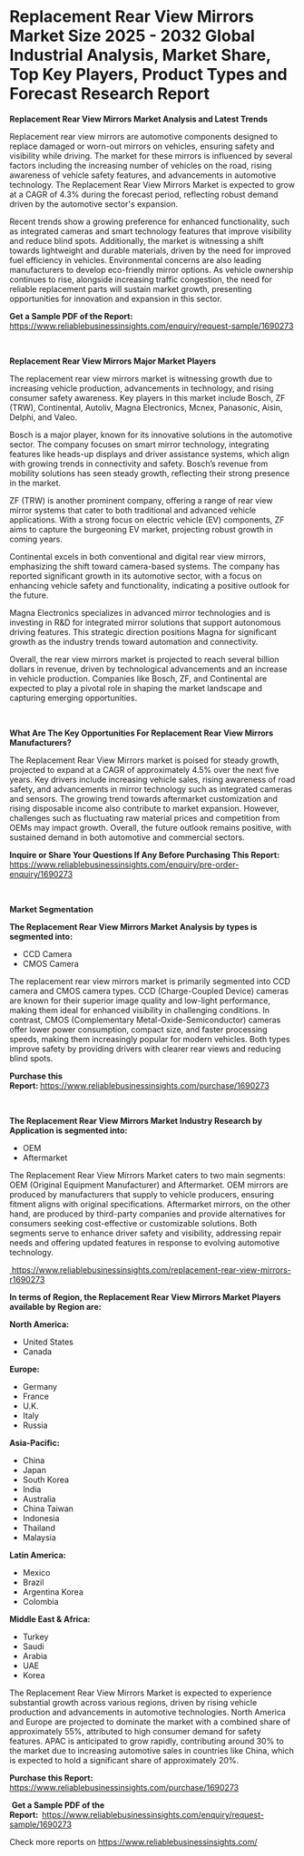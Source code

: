 <p><h1>Replacement Rear View Mirrors Market Size 2025 - 2032 Global Industrial Analysis, Market Share, Top Key Players, Product Types and Forecast Research Report</h1></p><p><strong>Replacement Rear View Mirrors Market Analysis and Latest Trends</strong></p>
<p><p>Replacement rear view mirrors are automotive components designed to replace damaged or worn-out mirrors on vehicles, ensuring safety and visibility while driving. The market for these mirrors is influenced by several factors including the increasing number of vehicles on the road, rising awareness of vehicle safety features, and advancements in automotive technology. The Replacement Rear View Mirrors Market is expected to grow at a CAGR of 4.3% during the forecast period, reflecting robust demand driven by the automotive sector's expansion.</p><p>Recent trends show a growing preference for enhanced functionality, such as integrated cameras and smart technology features that improve visibility and reduce blind spots. Additionally, the market is witnessing a shift towards lightweight and durable materials, driven by the need for improved fuel efficiency in vehicles. Environmental concerns are also leading manufacturers to develop eco-friendly mirror options. As vehicle ownership continues to rise, alongside increasing traffic congestion, the need for reliable replacement parts will sustain market growth, presenting opportunities for innovation and expansion in this sector.</p></p>
<p><strong>Get a Sample PDF of the Report:&nbsp;</strong> <a href="https://www.reliablebusinessinsights.com/enquiry/request-sample/1690273?utm_campaign=1847&utm_medium=2&utm_source=Github&utm_content=ia&utm_term=07012025&utm_id=replacement-rear-view-mirrors">https://www.reliablebusinessinsights.com/enquiry/request-sample/1690273</a></p>
<p>&nbsp;</p>
<p><strong>Replacement Rear View Mirrors Major Market Players</strong></p>
<p><p>The replacement rear view mirrors market is witnessing growth due to increasing vehicle production, advancements in technology, and rising consumer safety awareness. Key players in this market include Bosch, ZF (TRW), Continental, Autoliv, Magna Electronics, Mcnex, Panasonic, Aisin, Delphi, and Valeo.</p><p>Bosch is a major player, known for its innovative solutions in the automotive sector. The company focuses on smart mirror technology, integrating features like heads-up displays and driver assistance systems, which align with growing trends in connectivity and safety. Bosch’s revenue from mobility solutions has seen steady growth, reflecting their strong presence in the market.</p><p>ZF (TRW) is another prominent company, offering a range of rear view mirror systems that cater to both traditional and advanced vehicle applications. With a strong focus on electric vehicle (EV) components, ZF aims to capture the burgeoning EV market, projecting robust growth in coming years.</p><p>Continental excels in both conventional and digital rear view mirrors, emphasizing the shift toward camera-based systems. The company has reported significant growth in its automotive sector, with a focus on enhancing vehicle safety and functionality, indicating a positive outlook for the future.</p><p>Magna Electronics specializes in advanced mirror technologies and is investing in R&D for integrated mirror solutions that support autonomous driving features. This strategic direction positions Magna for significant growth as the industry trends toward automation and connectivity.</p><p>Overall, the rear view mirrors market is projected to reach several billion dollars in revenue, driven by technological advancements and an increase in vehicle production. Companies like Bosch, ZF, and Continental are expected to play a pivotal role in shaping the market landscape and capturing emerging opportunities.</p></p>
<p>&nbsp;</p>
<p><strong>What Are The Key Opportunities For Replacement Rear View Mirrors Manufacturers?</strong></p>
<p><p>The Replacement Rear View Mirrors market is poised for steady growth, projected to expand at a CAGR of approximately 4.5% over the next five years. Key drivers include increasing vehicle sales, rising awareness of road safety, and advancements in mirror technology such as integrated cameras and sensors. The growing trend towards aftermarket customization and rising disposable income also contribute to market expansion. However, challenges such as fluctuating raw material prices and competition from OEMs may impact growth. Overall, the future outlook remains positive, with sustained demand in both automotive and commercial sectors.</p></p>
<p><strong>Inquire or Share Your Questions If Any Before Purchasing This Report:</strong> <a href="https://www.reliablebusinessinsights.com/enquiry/pre-order-enquiry/1690273?utm_campaign=1847&utm_medium=2&utm_source=Github&utm_content=ia&utm_term=07012025&utm_id=replacement-rear-view-mirrors">https://www.reliablebusinessinsights.com/enquiry/pre-order-enquiry/1690273</a></p>
<p>&nbsp;</p>
<p><strong>Market Segmentation</strong></p>
<p><strong>The Replacement Rear View Mirrors Market Analysis by types is segmented into:</strong></p>
<p><ul><li>CCD Camera</li><li>CMOS Camera</li></ul></p>
<p><p>The replacement rear view mirrors market is primarily segmented into CCD camera and CMOS camera types. CCD (Charge-Coupled Device) cameras are known for their superior image quality and low-light performance, making them ideal for enhanced visibility in challenging conditions. In contrast, CMOS (Complementary Metal-Oxide-Semiconductor) cameras offer lower power consumption, compact size, and faster processing speeds, making them increasingly popular for modern vehicles. Both types improve safety by providing drivers with clearer rear views and reducing blind spots.</p></p>
<p><strong>Purchase this Report:&nbsp;</strong><a href="https://www.reliablebusinessinsights.com/purchase/1690273?utm_campaign=1847&utm_medium=2&utm_source=Github&utm_content=ia&utm_term=07012025&utm_id=replacement-rear-view-mirrors">https://www.reliablebusinessinsights.com/purchase/1690273</a></p>
<p>&nbsp;</p>
<p><strong>The Replacement Rear View Mirrors Market Industry Research by Application is segmented into:</strong></p>
<p><ul><li>OEM</li><li>Aftermarket</li></ul></p>
<p><p>The Replacement Rear View Mirrors Market caters to two main segments: OEM (Original Equipment Manufacturer) and Aftermarket. OEM mirrors are produced by manufacturers that supply to vehicle producers, ensuring fitment aligns with original specifications. Aftermarket mirrors, on the other hand, are produced by third-party companies and provide alternatives for consumers seeking cost-effective or customizable solutions. Both segments serve to enhance driver safety and visibility, addressing repair needs and offering updated features in response to evolving automotive technology.</p></p>
<p><a href="https://www.reliablebusinessinsights.com/replacement-rear-view-mirrors-r1690273?utm_campaign=1847&utm_medium=2&utm_source=Github&utm_content=ia&utm_term=07012025&utm_id=replacement-rear-view-mirrors">&nbsp;https://www.reliablebusinessinsights.com/replacement-rear-view-mirrors-r1690273</a></p>
<p><strong>In terms of Region, the Replacement Rear View Mirrors Market Players available by Region are:</strong></p>
<p>
    <p> <strong> North America: </strong>
        <ul>
            <li>United States</li>
            <li>Canada</li>
        </ul>
        </p> 
    <p> <strong> Europe: </strong>
        <ul>
            <li>Germany</li>
            <li>France</li>
            <li>U.K.</li>
            <li>Italy</li>
            <li>Russia</li>
        </ul>
        </p> 
    <p> <strong> Asia-Pacific: </strong>
        <ul>
            <li>China</li>
            <li>Japan</li>
            <li>South Korea</li>
            <li>India</li>
            <li>Australia</li>
            <li>China Taiwan</li>
            <li>Indonesia</li>
            <li>Thailand</li>
            <li>Malaysia</li>
        </ul>
        </p> 
    <p> <strong> Latin America: </strong>
        <ul>
            <li>Mexico</li>
            <li>Brazil</li>
            <li>Argentina Korea</li>
            <li>Colombia</li>
        </ul>
        </p> 
    <p> <strong> Middle East & Africa: </strong>
        <ul>
            <li>Turkey</li>
            <li>Saudi</li>
            <li>Arabia</li>
            <li>UAE</li>
            <li>Korea</li>
        </ul>
    </p>
    </p>
<p><p>The Replacement Rear View Mirrors Market is expected to experience substantial growth across various regions, driven by rising vehicle production and advancements in automotive technologies. North America and Europe are projected to dominate the market with a combined share of approximately 55%, attributed to high consumer demand for safety features. APAC is anticipated to grow rapidly, contributing around 30% to the market due to increasing automotive sales in countries like China, which is expected to hold a significant share of approximately 20%.</p></p>
<p><strong>Purchase this Report: </strong><a href="https://www.reliablebusinessinsights.com/purchase/1690273?utm_campaign=1847&utm_medium=2&utm_source=Github&utm_content=ia&utm_term=07012025&utm_id=replacement-rear-view-mirrors">https://www.reliablebusinessinsights.com/purchase/1690273</a></p>
<p>&nbsp;<strong>Get a Sample PDF of the Report:&nbsp;&nbsp;</strong><a href="https://www.reliablebusinessinsights.com/enquiry/request-sample/1690273?utm_campaign=1847&utm_medium=2&utm_source=Github&utm_content=ia&utm_term=07012025&utm_id=replacement-rear-view-mirrors">https://www.reliablebusinessinsights.com/enquiry/request-sample/1690273</a></p>
<p><strong></strong></p>
<p>Check more reports on <a href="https://www.reliablebusinessinsights.com/?utm_campaign=1847&utm_medium=2&utm_source=Github&utm_content=ia&utm_term=07012025&utm_id=replacement-rear-view-mirrors">https://www.reliablebusinessinsights.com/</a></p>